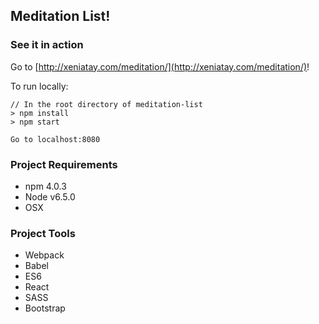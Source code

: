 ## Meditation List!

### See it in action

Go to [http://xeniatay.com/meditation/](http://xeniatay.com/meditation/)!

To run locally: 

    // In the root directory of meditation-list
    > npm install
    > npm start

    Go to localhost:8080

### Project Requirements

- npm 4.0.3 
- Node v6.5.0 
- OSX

### Project Tools

- Webpack
- Babel
- ES6
- React
- SASS
- Bootstrap 
